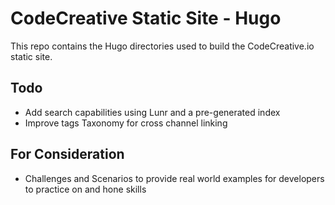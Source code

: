# CodeCreative Static Site - Hugo

This repo contains the Hugo directories used to build the CodeCreative.io static site.

## Todo

- Add search capabilities using Lunr and a pre-generated index
- Improve tags Taxonomy for cross channel linking

## For Consideration

- Challenges and Scenarios to provide real world examples for developers to practice on and hone skills

